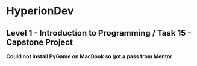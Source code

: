 # HyperionDev
## Level 1 - Introduction to Programming /  Task 15 - Capstone Project
**Could not install PyGame on MacBook so got a pass from Mentor**